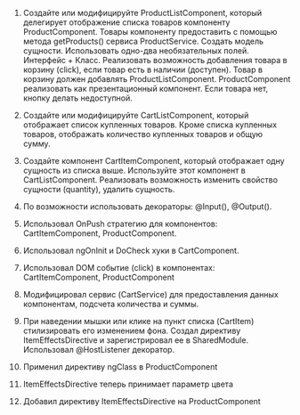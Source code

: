 1. Создайте или модифицируйте ProductListComponent, который делегирует отображение списка товаров
   компоненту ProductComponent. Товары компоненту предоставить с помощью метода getProducts() сервиса ProductService.
   Создать модель сущности. Использовать одно-два необязательных полей. Интерфейс + Класс. 
   Реализовать возможность добавления товара в корзину (click), если товар есть в наличии (доступен). 
   Товар в корзину должен добавлять ProductListComponent. ProductComponent реализовать как презентационный компонент.
   Если товара нет, кнопку делать недоступной. 
   
2. Создайте или модифицируйте CartListComponent, который отображает список купленных товаров.
Кроме списка купленных товаров, отображать количество купленных товаров и общую сумму.

4. Создайте компонент СartItemComponent, который отображает одну сущность из списка выше. 
   Используйте этот компонент в CartListComponent. 
   Реализовать возможность изменить свойство сущности (quantity), удалить сущность.

5. По возможности использовать декораторы: @Input(), @Output().

6. Использовал OnPush стратегию для компонентов: CartItemComponent, ProductComponent.

7. Использовал ngOnInit и DoCheck хуки в CartComponent.

8. Использовал DOM событие (click) в компонентах: CartItemComponent, ProductComponent

9. Модифицировал сервис (CartService) для предоставления данных компонентам, подсчета количества и суммы.

10. При наведении мышки или клике на пункт списка (CartItem) стилизировать его изменением фона. 
        Создал директиву ItemEffectsDirective и зарегистрировал ее в SharedModule.
        Использовал @HostListener декоратор.

11. Применил директиву ngClass в ProductComponent

12. ItemEffectsDirective теперь принимает параметр цвета

12. Добавил директиву ItemEffectsDirective на ProductComponent
